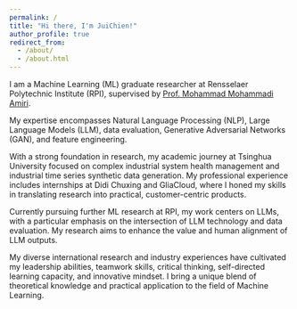 ```yaml
---
permalink: /
title: "Hi there, I'm JuiChien!"
author_profile: true
redirect_from: 
  - /about/
  - /about.html
---
```


I am a Machine Learning (ML) graduate researcher at Rensselaer Polytechnic Institute (RPI), supervised by [Prof. Mohammad Mohammadi Amiri](https://mmamiri.github.io/).

My expertise encompasses Natural Language Processing (NLP), Large Language Models (LLM), data evaluation, Generative Adversarial Networks (GAN), and feature engineering.

With a strong foundation in research, my academic journey at Tsinghua University focused on complex industrial system health management and industrial time series synthetic data generation. My professional experience includes internships at Didi Chuxing and GliaCloud, where I honed my skills in translating research into practical, customer-centric products.

Currently pursuing further ML research at RPI, my work centers on LLMs, with a particular emphasis on the intersection of LLM technology and data evaluation. My research aims to enhance the value and human alignment of LLM outputs.

My diverse international research and industry experiences have cultivated my leadership abilities, teamwork skills, critical thinking, self-directed learning capacity, and innovative mindset. I bring a unique blend of theoretical knowledge and practical application to the field of Machine Learning.

<!--

title 1
======
no split line

title 2 
------
has split line

**title 3 smaller font**
content
-->

